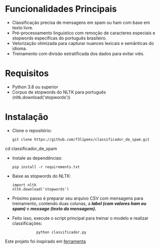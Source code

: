 # Funcionalidades Principais

- Classificação precisa de mensagens em spam ou ham com base em texto livre.
- Pré-processamento linguístico com remoção de caracteres especiais e stopwords específicas do português brasileiro.
- Vetorização otimizada para capturar nuances lexicais e semânticas do idioma.
- Treinamento com divisão estratificada dos dados para evitar viés.

# Requisitos

- Python 3.8 ou superior
- Corpus de stopwords do NLTK para português (nltk.download('stopwords'))

# Instalação

- Clone o repositório:

      git clone https://github.com/f3lipees/classificador_de_spam.git

cd classificador_de_spam

- Instale as dependências:

      pip install -r requirements.txt

- Baixe as stopwords do NLTK:
  
      import nltk
      nltk.download('stopwords')

- Próximo passo é preparar seu arquivo CSV com mensagens para treinamento, contendo duas colunas, a ***label (com valores ham ou spam)*** e ***message (texto da mensagem).***

- Feito isso, execute o script principal para treinar o modelo e realizar classificações:

                 python classificador.py



Este projeto foi inspirado em [ferramenta](https://github.com/NisaarAgharia/SMS-Spam-Classification)
